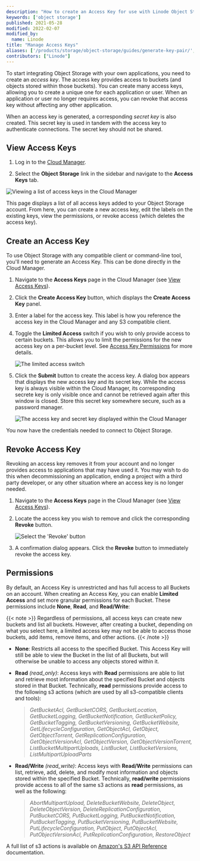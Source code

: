 ```yaml
---
description: "How to create an Access Key for use with Linode Object Storage."
keywords: ['object storage']
published: 2021-05-28
modified: 2022-02-07
modified_by:
  name: Linode
title: "Manage Access Keys"
aliases: ['/products/storage/object-storage/guides/generate-key-pair/','/products/storage/object-storage/guides/generate-access-keys/']
contributors: ["Linode"]
---
```


To start integrating Object Storage with your own applications, you need to create an *access key*. The access key provides access to buckets (and objects stored within those buckets). You can create many access keys, allowing you to create a unique one for each application or user. When an application or user no longer requires access, you can revoke that access key without affecting any other application.

When an access key is generated, a corresponding *secret key* is also created. This secret key is used in tandem with the access key to authenticate connections. The secret key should not be shared.

## View Access Keys

1.  Log in to the [Cloud Manager](https://cloud.linode.com).

1.  Select the **Object Storage** link in the sidebar and navigate to the **Access Keys** tab.

![Viewing a list of access keys in the Cloud Manager](access-keys-list.png)

This page displays a list of all access keys added to your Object Storage account. From here, you can create a new access key, edit the labels on the existing keys, view the permissions, or revoke access (which deletes the access key).

## Create an Access Key

To use Object Storage with any compatible client or command-line tool, you'll need to generate an Access Key. This can be done directly in the Cloud Manager.

1.  Navigate to the **Access Keys** page in the Cloud Manager (see [View Access Keys](#view-access-keys)).

1.  Click the **Create Access Key** button, which displays the **Create Access Key** panel.

1.  Enter a label for the access key. This label is how you reference the access key in the Cloud Manager and any S3 compatible client.

1.  Toggle the **Limited Access** switch if you wish to only provide access to certain buckets. This allows you to limit the permissions for the new access key on a per-bucket level. See [Access Key Permissions](#permissions) for more details.

    ![The limited access switch](access-keys-limited-access-switch.png)

1.  Click the **Submit** button to create the access key. A dialog box appears that displays the new access key and its secret key. While the access key is always visible within the Cloud Manager, its corresponding secrete key is only visible once and cannot be retrieved again after this window is closed. Store this secret key somewhere secure, such as a password manager.

    ![The access key and secret key displayed within the Cloud Manager](access-keys-display-after-creation.png)

You now have the credentials needed to connect to Object Storage.

## Revoke Access Key

Revoking an access key removes it from your account and no longer provides access to applications that may have used it. You may wish to do this when decommissioning an application, ending a project with a third party developer, or any other situation where an access key is no longer needed.

1.  Navigate to the **Access Keys** page in the Cloud Manager (see [View Access Keys](#view-access-keys)).

1.  Locate the access key you wish to remove and click the corresponding **Revoke** button.

    ![Select the 'Revoke' button](access-keys-revoke.png )


1. A confirmation dialog appears. Click the **Revoke** button to immediately revoke the access key.

## Permissions

By default, an Access Key is unrestricted and has full access to all Buckets on an account. When creating an Access Key, you can enable **Limited Access** and set more granular permissions for each Bucket. These permissions include **None**, **Read**, and **Read/Write**:

{{< note >}}
Regardless of permissions, all access keys can create new buckets and list all buckets. However, after creating a bucket, depending on what you select here, a limited access key may not be able to access those buckets, add items, remove items, and other actions.
{{< /note >}}

- **None**: Restricts all access to the specified Bucket. This Access Key will still be able to view the Bucket in the list of all Buckets, but will otherwise be unable to access any objects stored within it.

- **Read** *(read_only)*: Access keys with **Read** permissions are able to list and retrieve most information about the specified Bucket and objects stored in that Bucket. Technically, **read** permissions provide access to the following s3 actions (which are used by all s3-compatible clients and tools):

    > *GetBucketAcl, GetBucketCORS, GetBucketLocation, GetBucketLogging, GetBucketNotification, GetBucketPolicy, GetBucketTagging, GetBucketVersioning, GetBucketWebsite, GetLifecycleConfiguration, GetObjectAcl, GetObject, GetObjectTorrent, GetReplicationConfiguration, GetObjectVersionAcl, GetObjectVersion, GetObjectVersionTorrent, ListBucketMultipartUploads, ListBucket, ListBucketVersions, ListMultipartUploadParts*

- **Read/Write** *(read_write)*: Access keys with **Read/Write** permissions can list, retrieve, add, delete, and modify most information and objects stored within the specified Bucket. Technically, **read/write** permissions provide access to all of the same s3 actions as **read** permissions, as well as the following:

    > *AbortMultipartUpload, DeleteBucketWebsite, DeleteObject, DeleteObjectVersion, DeleteReplicationConfiguration, PutBucketCORS, PutBucketLogging, PutBucketNotification, PutBucketTagging, PutBucketVersioning, PutBucketWebsite, PutLifecycleConfiguration, PutObject, PutObjectAcl, PutObjectVersionAcl, PutReplicationConfiguration, RestoreObject*

A full list of s3 actions is available on [Amazon's S3 API Reference](https://docs.aws.amazon.com/AmazonS3/latest/API/API_Operations_Amazon_Simple_Storage_Service.html) documentation.
